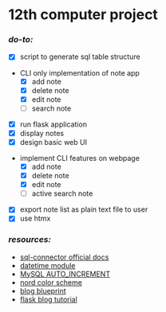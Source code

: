 # 12th computer project

### _do-to:_

- [X] script to generate sql table structure
- CLI only implementation of note app
    - [X] add note
    - [X] delete note
    - [X] edit note
    - [ ] search note
- [X] run flask application
- [X] display notes
- [X] design basic web UI
- implement CLI features on webpage
    - [X] add note
    - [X] delete note
    - [X] edit note
    - [ ] active search note
- [X] export note list as plain text file to user
- [X] use htmx

### _resources:_
- [sql-connector official docs](https://dev.mysql.com/doc/connector-python/en)
- [datetime module](https://www.geeksforgeeks.org/python-datetime-module)
- [MySQL AUTO_INCREMENT](https://dev.mysql.com/doc/refman/8.4/en/example-auto-increment.html)
- [nord color scheme](https://www.nordtheme.com/docs/colors-and-palettes)
- [blog blueprint](https://flask.palletsprojects.com/en/3.0.x/tutorial/blog/)
- [flask blog tutorial](https://medium.com/@noransaber685/building-a-flask-blog-a-step-by-step-guide-for-beginners-8bffe925cd0e)